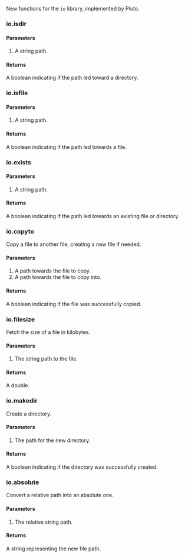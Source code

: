 New functions for the `io` library, implemented by Pluto.
### io.isdir
#### Parameters
1. A string path.
#### Returns
A boolean indicating if the path led toward a directory.
### io.isfile
#### Parameters
1. A string path.
#### Returns
A boolean indicating if the path led towards a file.
### io.exists
#### Parameters
1. A string path.
#### Returns
A boolean indicating if the path led towards an existing file or directory.
### io.copyto
Copy a file to another file, creating a new file if needed.
#### Parameters
1. A path towards the file to copy.
2. A path towards the file to copy into.
#### Returns
A boolean indicating if the file was successfully copied.
### io.filesize
Fetch the size of a file in kilobytes.
#### Parameters
1. The string path to the file.
#### Returns
A double.
### io.makedir
Create a directory.
#### Parameters
1. The path for the new directory.
#### Returns
A boolean indicating if the directory was successfully created.
### io.absolute
Convert a relative path into an absolute one.
#### Parameters
1. The relative string path.
#### Returns
A string representing the new file path.